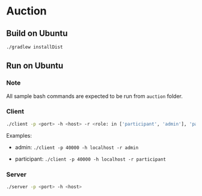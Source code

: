 # Auction

## Build on Ubuntu

```bash
./gradlew installDist
```

## Run on Ubuntu

### Note

All sample bash commands are expected to be run from `auction` folder.

### Client

```bash
./client -p <port> -h <host> -r <role: in ['participant', 'admin'], 'participant' by default>
```

Examples:

- admin: `./client -p 40000 -h localhost -r admin`

- participant: `./client -p 40000 -h localhost -r participant`


### Server

```bash
./server -p <port> -h <host>
```
